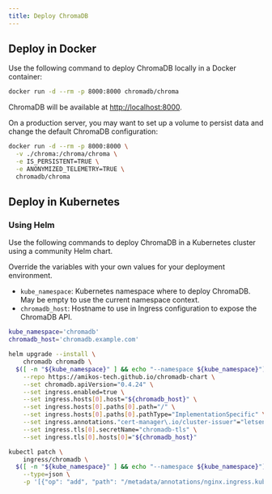 ```yaml
---
title: Deploy ChromaDB
---
```


## Deploy in Docker

Use the following command to deploy ChromaDB locally in a Docker container:

```bash
docker run -d --rm -p 8000:8000 chromadb/chroma
```

ChromaDB will be available at [http://localhost:8000](http://localhost:8000).

On a production server, you may want to set up a volume to persist data and change the default ChromaDB configuration:

```bash
docker run -d --rm -p 8000:8000 \
  -v ./chroma:/chroma/chroma \
  -e IS_PERSISTENT=TRUE \
  -e ANONYMIZED_TELEMETRY=TRUE \
  chromadb/chroma
```



## Deploy in Kubernetes

### Using Helm

Use the following commands to deploy ChromaDB in a Kubernetes cluster using a community Helm chart.

Override the variables with your own values for your deployment environment.
- `kube_namespace`: Kubernetes namespace where to deploy ChromaDB. May be empty to use the current namespace context.
- `chromadb_host`: Hostname to use in Ingress configuration to expose the ChromaDB API.

```bash
kube_namespace='chromadb'
chromadb_host='chromadb.example.com'

helm upgrade --install \
	chromadb chromadb \
  $([ -n "${kube_namespace}" ] && echo "--namespace ${kube_namespace}") \
	--repo https://amikos-tech.github.io/chromadb-chart \
	--set chromadb.apiVersion="0.4.24" \
	--set ingress.enabled=true \
	--set ingress.hosts[0].host="${chromadb_host}" \
	--set ingress.hosts[0].paths[0].path="/" \
	--set ingress.hosts[0].paths[0].pathType="ImplementationSpecific" \
	--set ingress.annotations."cert-manager\.io/cluster-issuer"="letsencrypt-prod" \
	--set ingress.tls[0].secretName="chromadb-tls" \
	--set ingress.tls[0].hosts[0]="${chromadb_host}"

kubectl patch \
	ingress/chromadb \
  $([ -n "${kube_namespace}" ] && echo "--namespace ${kube_namespace}") \
	--type=json \
	-p '[{"op": "add", "path": "/metadata/annotations/nginx.ingress.kubernetes.io~1proxy-body-size", "value": "0"}]'
```
